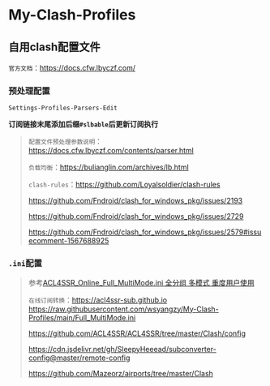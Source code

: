 # My-Clash-Profiles

## 自用clash配置文件

`官方文档`：https://docs.cfw.lbyczf.com/

### 预处理配置

`Settings-Profiles-Parsers-Edit`

**订阅链接末尾添加后缀`#slbable`后更新订阅执行**

> `配置文件预处理参数说明`：https://docs.cfw.lbyczf.com/contents/parser.html
>
> `负载均衡`：https://bulianglin.com/archives/lb.html
>
> `clash-rules`：https://github.com/Loyalsoldier/clash-rules
>
> https://github.com/Fndroid/clash_for_windows_pkg/issues/2193
>
> https://github.com/Fndroid/clash_for_windows_pkg/issues/2729
>
> https://github.com/Fndroid/clash_for_windows_pkg/issues/2579#issuecomment-1567688925

### `.ini`配置

> 参考[ACL4SSR_Online_Full_MultiMode.ini 全分组 多模式 重度用户使用](https://raw.githubusercontent.com/ACL4SSR/ACL4SSR/master/Clash/config/ACL4SSR_Online_Full_MultiMode.ini)
>
> `在线订阅转换`：https://acl4ssr-sub.github.io
> https://raw.githubusercontent.com/wsyangzy/My-Clash-Profiles/main/Full_MultiMode.ini
>
> https://github.com/ACL4SSR/ACL4SSR/tree/master/Clash/config
>
> https://cdn.jsdelivr.net/gh/SleepyHeeead/subconverter-config@master/remote-config
>
> https://github.com/Mazeorz/airports/tree/master/Clash

